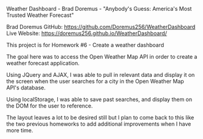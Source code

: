 Weather Dashboard - Brad Doremus - "Anybody's Guess: America's Most Trusted Weather Forecast"

Brad Doremus
GitHub: https://github.com/Doremus256/WeatherDashboard
Live Website: https://doremus256.github.io/WeatherDashboard/


This project is for Homework #6 - Create a weather dashboard

The goal here was to access the Open Weather Map API in order to create a weather forecast application. 

Using JQuery and AJAX, I was able to pull in relevant data and display it on the screen when the user searches for a city in the Open Weather Map API's database. 

Using localStorage, I was able to save past searches, and display them on the DOM for the user to reference. 

The layout leaves a lot to be desired still but I plan to come back to this like the two previous homeworks to add additional improvements when I have more time. 

